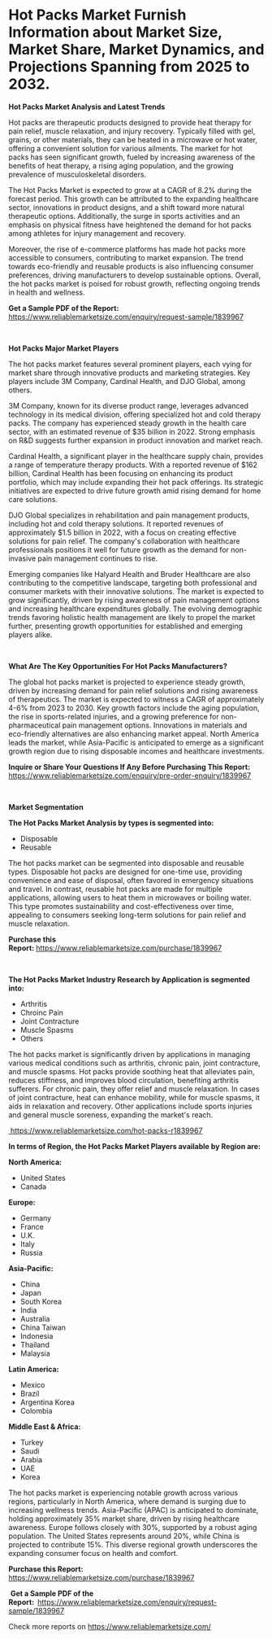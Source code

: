 <p><h1>Hot Packs Market Furnish Information about Market Size, Market Share, Market Dynamics, and Projections Spanning from 2025 to 2032.</h1></p><p><strong>Hot Packs Market Analysis and Latest Trends</strong></p>
<p><p>Hot packs are therapeutic products designed to provide heat therapy for pain relief, muscle relaxation, and injury recovery. Typically filled with gel, grains, or other materials, they can be heated in a microwave or hot water, offering a convenient solution for various ailments. The market for hot packs has seen significant growth, fueled by increasing awareness of the benefits of heat therapy, a rising aging population, and the growing prevalence of musculoskeletal disorders.</p><p>The Hot Packs Market is expected to grow at a CAGR of 8.2% during the forecast period. This growth can be attributed to the expanding healthcare sector, innovations in product designs, and a shift toward more natural therapeutic options. Additionally, the surge in sports activities and an emphasis on physical fitness have heightened the demand for hot packs among athletes for injury management and recovery.</p><p>Moreover, the rise of e-commerce platforms has made hot packs more accessible to consumers, contributing to market expansion. The trend towards eco-friendly and reusable products is also influencing consumer preferences, driving manufacturers to develop sustainable options. Overall, the hot packs market is poised for robust growth, reflecting ongoing trends in health and wellness.</p></p>
<p><strong>Get a Sample PDF of the Report:&nbsp;</strong> <a href="https://www.reliablemarketsize.com/enquiry/request-sample/1839967?utm_campaign=2453&utm_medium=2&utm_source=Github&utm_content=ia&utm_term=08032025&utm_id=hot-packs">https://www.reliablemarketsize.com/enquiry/request-sample/1839967</a></p>
<p>&nbsp;</p>
<p><strong>Hot Packs Major Market Players</strong></p>
<p><p>The hot packs market features several prominent players, each vying for market share through innovative products and marketing strategies. Key players include 3M Company, Cardinal Health, and DJO Global, among others.</p><p>3M Company, known for its diverse product range, leverages advanced technology in its medical division, offering specialized hot and cold therapy packs. The company has experienced steady growth in the health care sector, with an estimated revenue of $35 billion in 2022. Strong emphasis on R&D suggests further expansion in product innovation and market reach.</p><p>Cardinal Health, a significant player in the healthcare supply chain, provides a range of temperature therapy products. With a reported revenue of $162 billion, Cardinal Health has been focusing on enhancing its product portfolio, which may include expanding their hot pack offerings. Its strategic initiatives are expected to drive future growth amid rising demand for home care solutions.</p><p>DJO Global specializes in rehabilitation and pain management products, including hot and cold therapy solutions. It reported revenues of approximately $1.5 billion in 2022, with a focus on creating effective solutions for pain relief. The company's collaboration with healthcare professionals positions it well for future growth as the demand for non-invasive pain management continues to rise.</p><p>Emerging companies like Halyard Health and Bruder Healthcare are also contributing to the competitive landscape, targeting both professional and consumer markets with their innovative solutions. The market is expected to grow significantly, driven by rising awareness of pain management options and increasing healthcare expenditures globally. The evolving demographic trends favoring holistic health management are likely to propel the market further, presenting growth opportunities for established and emerging players alike.</p></p>
<p>&nbsp;</p>
<p><strong>What Are The Key Opportunities For Hot Packs Manufacturers?</strong></p>
<p><p>The global hot packs market is projected to experience steady growth, driven by increasing demand for pain relief solutions and rising awareness of therapeutics. The market is expected to witness a CAGR of approximately 4-6% from 2023 to 2030. Key growth factors include the aging population, the rise in sports-related injuries, and a growing preference for non-pharmaceutical pain management options. Innovations in materials and eco-friendly alternatives are also enhancing market appeal. North America leads the market, while Asia-Pacific is anticipated to emerge as a significant growth region due to rising disposable incomes and healthcare investments.</p></p>
<p><strong>Inquire or Share Your Questions If Any Before Purchasing This Report:</strong> <a href="https://www.reliablemarketsize.com/enquiry/pre-order-enquiry/1839967?utm_campaign=2453&utm_medium=2&utm_source=Github&utm_content=ia&utm_term=08032025&utm_id=hot-packs">https://www.reliablemarketsize.com/enquiry/pre-order-enquiry/1839967</a></p>
<p>&nbsp;</p>
<p><strong>Market Segmentation</strong></p>
<p><strong>The Hot Packs Market Analysis by types is segmented into:</strong></p>
<p><ul><li>Disposable</li><li>Reusable</li></ul></p>
<p><p>The hot packs market can be segmented into disposable and reusable types. Disposable hot packs are designed for one-time use, providing convenience and ease of disposal, often favored in emergency situations and travel. In contrast, reusable hot packs are made for multiple applications, allowing users to heat them in microwaves or boiling water. This type promotes sustainability and cost-effectiveness over time, appealing to consumers seeking long-term solutions for pain relief and muscle relaxation.</p></p>
<p><strong>Purchase this Report:&nbsp;</strong><a href="https://www.reliablemarketsize.com/purchase/1839967?utm_campaign=2453&utm_medium=2&utm_source=Github&utm_content=ia&utm_term=08032025&utm_id=hot-packs">https://www.reliablemarketsize.com/purchase/1839967</a></p>
<p>&nbsp;</p>
<p><strong>The Hot Packs Market Industry Research by Application is segmented into:</strong></p>
<p><ul><li>Arthritis</li><li>Chroinc Pain</li><li>Joint Contracture</li><li>Muscle Spasms</li><li>Others</li></ul></p>
<p><p>The hot packs market is significantly driven by applications in managing various medical conditions such as arthritis, chronic pain, joint contracture, and muscle spasms. Hot packs provide soothing heat that alleviates pain, reduces stiffness, and improves blood circulation, benefiting arthritis sufferers. For chronic pain, they offer relief and muscle relaxation. In cases of joint contracture, heat can enhance mobility, while for muscle spasms, it aids in relaxation and recovery. Other applications include sports injuries and general muscle soreness, expanding the market's reach.</p></p>
<p><a href="https://www.reliablemarketsize.com/hot-packs-r1839967?utm_campaign=2453&utm_medium=2&utm_source=Github&utm_content=ia&utm_term=08032025&utm_id=hot-packs">&nbsp;https://www.reliablemarketsize.com/hot-packs-r1839967</a></p>
<p><strong>In terms of Region, the Hot Packs Market Players available by Region are:</strong></p>
<p>
    <p> <strong> North America: </strong>
        <ul>
            <li>United States</li>
            <li>Canada</li>
        </ul>
        </p> 
    <p> <strong> Europe: </strong>
        <ul>
            <li>Germany</li>
            <li>France</li>
            <li>U.K.</li>
            <li>Italy</li>
            <li>Russia</li>
        </ul>
        </p> 
    <p> <strong> Asia-Pacific: </strong>
        <ul>
            <li>China</li>
            <li>Japan</li>
            <li>South Korea</li>
            <li>India</li>
            <li>Australia</li>
            <li>China Taiwan</li>
            <li>Indonesia</li>
            <li>Thailand</li>
            <li>Malaysia</li>
        </ul>
        </p> 
    <p> <strong> Latin America: </strong>
        <ul>
            <li>Mexico</li>
            <li>Brazil</li>
            <li>Argentina Korea</li>
            <li>Colombia</li>
        </ul>
        </p> 
    <p> <strong> Middle East & Africa: </strong>
        <ul>
            <li>Turkey</li>
            <li>Saudi</li>
            <li>Arabia</li>
            <li>UAE</li>
            <li>Korea</li>
        </ul>
    </p>
    </p>
<p><p>The hot packs market is experiencing notable growth across various regions, particularly in North America, where demand is surging due to increasing wellness trends. Asia-Pacific (APAC) is anticipated to dominate, holding approximately 35% market share, driven by rising healthcare awareness. Europe follows closely with 30%, supported by a robust aging population. The United States represents around 20%, while China is projected to contribute 15%. This diverse regional growth underscores the expanding consumer focus on health and comfort.</p></p>
<p><strong>Purchase this Report: </strong><a href="https://www.reliablemarketsize.com/purchase/1839967?utm_campaign=2453&utm_medium=2&utm_source=Github&utm_content=ia&utm_term=08032025&utm_id=hot-packs">https://www.reliablemarketsize.com/purchase/1839967</a></p>
<p>&nbsp;<strong>Get a Sample PDF of the Report:&nbsp;&nbsp;</strong><a href="https://www.reliablemarketsize.com/enquiry/request-sample/1839967?utm_campaign=2453&utm_medium=2&utm_source=Github&utm_content=ia&utm_term=08032025&utm_id=hot-packs">https://www.reliablemarketsize.com/enquiry/request-sample/1839967</a></p>
<p><strong></strong></p>
<p>Check more reports on <a href="https://www.reliablemarketsize.com/?utm_campaign=2453&utm_medium=2&utm_source=Github&utm_content=ia&utm_term=08032025&utm_id=hot-packs">https://www.reliablemarketsize.com/</a></p>